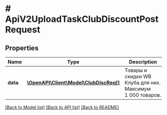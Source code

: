 # # ApiV2UploadTaskClubDiscountPostRequest

## Properties

Name | Type | Description | Notes
------------ | ------------- | ------------- | -------------
**data** | [**\OpenAPI\Client\Model\ClubDiscReq[]**](ClubDiscReq.md) | Товары и скидки WB Клуба для них. Максимум 1 000 товаров. | [optional]

[[Back to Model list]](../../README.md#models) [[Back to API list]](../../README.md#endpoints) [[Back to README]](../../README.md)

